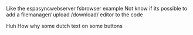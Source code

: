 Like the espasyncwebserver fsbrowser example
Not know if its possible to add a filemanager/ upload /download/ editor to the code

Huh How why some dutch text on some buttons
